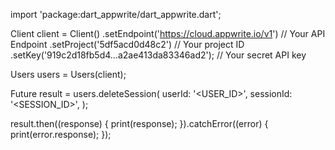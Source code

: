 import 'package:dart_appwrite/dart_appwrite.dart';

Client client = Client()
  .setEndpoint('https://cloud.appwrite.io/v1') // Your API Endpoint
  .setProject('5df5acd0d48c2') // Your project ID
  .setKey('919c2d18fb5d4...a2ae413da83346ad2'); // Your secret API key

Users users = Users(client);

Future result = users.deleteSession(
  userId: '<USER_ID>',
  sessionId: '<SESSION_ID>',
);

result.then((response) {
  print(response);
}).catchError((error) {
  print(error.response);
});
